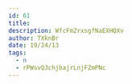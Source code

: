 ```yaml
---
id: 61
title: 
description: WfcFmZrxsgfNaEXHQXv
author: TXknBr
date: 19/24/13
tags:
  - n
  - rPWsvQJchjbajrLnjFZmPNc
---
```

